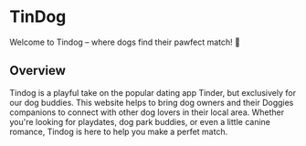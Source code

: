 # TinDog
Welcome to Tindog – where dogs find their pawfect match! 🐾
## Overview
Tindog is a playful take on the popular dating app Tinder, but exclusively for our dog buddies. This website helps to bring dog owners and their Doggies companions to connect with other dog lovers in their local area. Whether you're looking for playdates, dog park buddies, or even a little canine romance, Tindog is here to help you make a perfet match.
